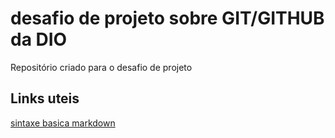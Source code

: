 # desafio de projeto sobre GIT/GITHUB da DIO
Repositório criado para o desafio de projeto

## Links uteis 
[sintaxe basica markdown](https://www.markdownguide.org/getting-started/)
